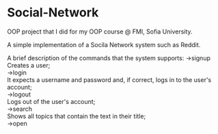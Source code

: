 # Social-Network
OOP project that I did for my OOP course @ FMI, Sofia University.

A simple implementation of a Socila Network system such as Reddit.

A brief description of the commands that the system supports:
->signup<br />
Creates a user;<br />
->login<br />
It expects a username and password and, if correct, logs in to the user's account;<br />
->logout<br />
Logs out of the user's account;<br />
->search <text><br />
Shows all topics that contain the text in their title;<br />
->open <title><br />
Opens a topic with the given title;<br />
->open <id><br />
Opens a topic with the given id;<br />
->post<br />
Creates a post in an open thread;<br />
->p_open <title><br />
Opens a post with title;<br />
->p_open <id><br />
Opens post with id;<br />
->comment<br />
Adds a comment below an open post;<br />
->comments<br />
Displays the comments below the post;<br />
->reply <id><br />
Responds to a comment under an open post;<br />
->upvote <id><br />
Adds an upvote reaction;<br />
->downvote <id><br />
Adds a downvote reaction;<br />
->p_close<br />
We are quiting post reading mode;<br />
->quit<br />
We're quitting the topic;<br />
->exit<br />
Logging out. It can be called from anywhere in the program;<br />
->whoami<br />
Displays information about the user;<br />
->about <id><br />
Displays information about the chosen topic;<br />
->list<br />
Shows all the listed quiestions in current topic.<br />

